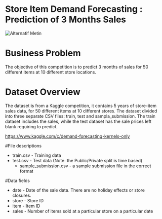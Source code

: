 # Store Item Demand Forecasting : Prediction of 3 Months Sales

![Alternatif Metin](https://miro.medium.com/v2/resize:fit:1400/format:webp/1*b4_2bCCwcmLtu-3tWN50IQ.jpeg)

# Business Problem
The objective of this competition is to predict 3 months of sales for 50 different items at 10 different store locations.
# Dataset Overview
The dataset is from a Kaggle competition, it contains 5 years of store-item sales data, for 50 different items at 10 different stores.
The dataset divided into three separate CSV files: train, test and sampla_submission.
The train dataset includes the sales, while the test dataset has the sale prices left blank requiring to predict.

https://www.kaggle.com/c/demand-forecasting-kernels-only

#File descriptions
- train.csv - Training data
- test.csv - Test data (Note: the Public/Private split is time based)
  - sample_submission.csv - a sample submission file in the correct format

#Data fields
- date - Date of the sale data. There are no holiday effects or store closures.
- store - Store ID
- item - Item ID
- sales - Number of items sold at a particular store on a particular date
